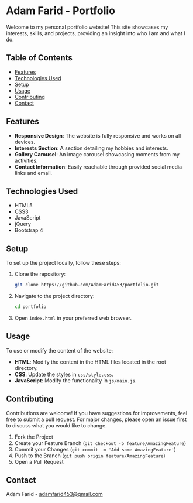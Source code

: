# Adam Farid - Portfolio

Welcome to my personal portfolio website! This site showcases my interests, skills, and projects, providing an insight into who I am and what I do.

## Table of Contents

- [Features](#features)
- [Technologies Used](#technologies-used)
- [Setup](#setup)
- [Usage](#usage)
- [Contributing](#contributing)
- [Contact](#contact)

## Features

- **Responsive Design**: The website is fully responsive and works on all devices.
- **Interests Section**: A section detailing my hobbies and interests.
- **Gallery Carousel**: An image carousel showcasing moments from my activities.
- **Contact Information**: Easily reachable through provided social media links and email.

## Technologies Used

- HTML5
- CSS3
- JavaScript
- jQuery
- Bootstrap 4

## Setup

To set up the project locally, follow these steps:

1. Clone the repository:

   ```sh
   git clone https://github.com/AdamFarid453/portfolio.git
   ```

2. Navigate to the project directory:

   ```sh
   cd portfolio
   ```

3. Open `index.html` in your preferred web browser.

## Usage

To use or modify the content of the website:

- **HTML**: Modify the content in the HTML files located in the root directory.
- **CSS**: Update the styles in `css/style.css`.
- **JavaScript**: Modify the functionality in `js/main.js`.

## Contributing

Contributions are welcome! If you have suggestions for improvements, feel free to submit a pull request. For major changes, please open an issue first to discuss what you would like to change.

1. Fork the Project
2. Create your Feature Branch (`git checkout -b feature/AmazingFeature`)
3. Commit your Changes (`git commit -m 'Add some AmazingFeature'`)
4. Push to the Branch (`git push origin feature/AmazingFeature`)
5. Open a Pull Request

## Contact

Adam Farid - [adamfarid453@gmail.com](mailto:adamfarid453@gmail.com)
